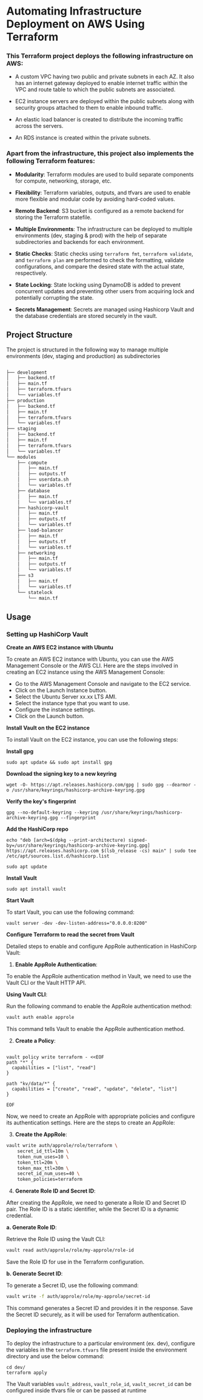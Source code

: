 # Automating Infrastructure Deployment on AWS Using Terraform

### This Terraform project deploys the following infrastructure on AWS:

* A custom VPC having two public and private subnets in each AZ. It also has an internet gateway deployed to enable internet traffic within the VPC and route table to which the public subnets are associated.
  
* EC2 instance servers are deployed within the public subnets along with security groups attached to them to enable inbound traffic.

* An elastic load balancer is created to distribute the incoming traffic across the servers.

* An RDS instance is created within the private subnets.


### Apart from the infrastructure, this project also implements the following Terraform features:

* **Modularity**: Terraform modules are used to build separate components for compute, networking, storage, etc.

* **Flexibility**: Terraform variables, outputs, and tfvars are used to enable more flexible and modular code by avoiding hard-coded values.

* **Remote Backend**: S3 bucket is configured as a remote backend for storing the Terraform statefile.

* **Multiple Environments**: The infrastructure can be deployed to multiple environments (dev, staging & prod) with the help of separate subdirectories and backends for each environment.

* **Static Checks**: Static checks using `terraform fmt`, `terraform validate`, and `terraform plan` are performed to check the formatting, validate configurations, and compare the desired state with the actual state, respectively.

* **State Locking**: State locking using DynamoDB is added to prevent concurrent updates and preventing other users from acquiring lock and potentially corrupting the state.

* **Secrets Management**: Secrets are managed using Hashicorp Vault and the database credentials are stored securely in the vault.

## Project Structure

The project is structured in the following way to manage multiple environments (dev, staging and production) as subdirectories
```bash

├── development
│   ├── backend.tf
│   ├── main.tf
│   ├── terraform.tfvars
│   └── variables.tf
├── production
│   ├── backend.tf
│   ├── main.tf
│   ├── terraform.tfvars
│   └── variables.tf
├── staging
│   ├── backend.tf
│   ├── main.tf
│   ├── terraform.tfvars
│   └── variables.tf
└── modules
    ├── compute
    │   ├── main.tf
    │   ├── outputs.tf
    │   ├── userdata.sh
    │   └── variables.tf
    ├── database
    │   ├── main.tf
    │   └── variables.tf
    ├── hashicorp-vault
    │   ├── main.tf
    │   ├── outputs.tf
    │   └── variables.tf
    ├── load-balancer
    │   ├── main.tf
    │   ├── outputs.tf
    │   └── variables.tf
    ├── networking
    │   ├── main.tf
    │   ├── outputs.tf
    │   └── variables.tf
    ├── s3
    │   ├── main.tf
    │   └── variables.tf
    └── statelock
        └── main.tf
```

## Usage

### Setting up HashiCorp Vault

**Create an AWS EC2 instance with Ubuntu**

To create an AWS EC2 instance with Ubuntu, you can use the AWS Management Console or the AWS CLI. Here are the steps involved in creating an EC2 instance using the AWS Management Console:

- Go to the AWS Management Console and navigate to the EC2 service.
- Click on the Launch Instance button.
- Select the Ubuntu Server xx.xx LTS AMI.
- Select the instance type that you want to use.
- Configure the instance settings.
- Click on the Launch button.

**Install Vault on the EC2 instance**

To install Vault on the EC2 instance, you can use the following steps:

**Install gpg**

```
sudo apt update && sudo apt install gpg
```

**Download the signing key to a new keyring**

```
wget -O- https://apt.releases.hashicorp.com/gpg | sudo gpg --dearmor -o /usr/share/keyrings/hashicorp-archive-keyring.gpg
```

**Verify the key's fingerprint**

```
gpg --no-default-keyring --keyring /usr/share/keyrings/hashicorp-archive-keyring.gpg --fingerprint
```

**Add the HashiCorp repo**

```
echo "deb [arch=$(dpkg --print-architecture) signed-by=/usr/share/keyrings/hashicorp-archive-keyring.gpg] https://apt.releases.hashicorp.com $(lsb_release -cs) main" | sudo tee /etc/apt/sources.list.d/hashicorp.list
```

```
sudo apt update
```

**Install Vault**

```
sudo apt install vault
```

**Start Vault**

To start Vault, you can use the following command:

```
vault server -dev -dev-listen-address="0.0.0.0:8200"
```

**Configure Terraform to read the secret from Vault**

Detailed steps to enable and configure AppRole authentication in HashiCorp Vault:

1. **Enable AppRole Authentication**:

To enable the AppRole authentication method in Vault, we need to use the Vault CLI or the Vault HTTP API.

**Using Vault CLI**:

Run the following command to enable the AppRole authentication method:

```bash
vault auth enable approle
```

This command tells Vault to enable the AppRole authentication method.

2. **Create a Policy**:

```

vault policy write terraform - <<EOF
path "*" {
  capabilities = ["list", "read"]
}

path "kv/data/*" {
  capabilities = ["create", "read", "update", "delete", "list"]
}

EOF
```

Now, we need to create an AppRole with appropriate policies and configure its authentication settings. Here are the steps to create an AppRole:

3. **Create the AppRole**:

```bash
vault write auth/approle/role/terraform \
    secret_id_ttl=10m \
    token_num_uses=10 \
    token_ttl=20m \
    token_max_ttl=30m \
    secret_id_num_uses=40 \
    token_policies=terraform
```

4. **Generate Role ID and Secret ID**:

After creating the AppRole, we need to generate a Role ID and Secret ID pair. The Role ID is a static identifier, while the Secret ID is a dynamic credential.

**a. Generate Role ID**:

Retrieve the Role ID using the Vault CLI:

```bash
vault read auth/approle/role/my-approle/role-id
```

Save the Role ID for use in the Terraform configuration.

**b. Generate Secret ID**:

To generate a Secret ID, use the following command:

```bash
vault write -f auth/approle/role/my-approle/secret-id
   ```

This command generates a Secret ID and provides it in the response. Save the Secret ID securely, as it will be used for Terraform authentication.


### Deploying the infrastructure

To deploy the infrastructure to a particular environment (ex. dev), configure the variables in the `terraform.tfvars` file present inside the environment directory and use the below command:

```
cd dev/
terraform apply
```

The Vault variables `vault_address`, `vault_role_id`, `vault_secret_id` can be configured inside tfvars file or can be passed at runtime
